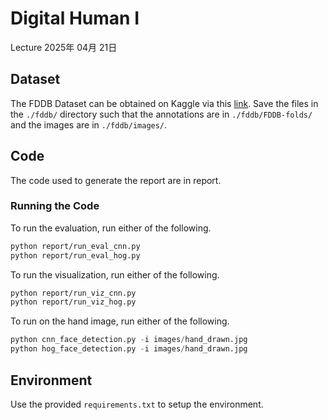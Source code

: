 # Digital Human I

Lecture 2025年 04月 21日

## Dataset

The FDDB Dataset can be obtained on Kaggle via this [link](https://paperswithcode.com/dataset/fddb). Save the files in the `./fddb/` directory such that the annotations are in `./fddb/FDDB-folds/` and the images are in `./fddb/images/`.

## Code

The code used to generate the report are in report.

### Running the Code

To run the evaluation, run either of the following.

```bash
python report/run_eval_cnn.py
python report/run_eval_hog.py
```

To run the visualization, run either of the following.

```bash
python report/run_viz_cnn.py
python report/run_viz_hog.py
```

To run on the hand image, run either of the following.

```python
python cnn_face_detection.py -i images/hand_drawn.jpg
python hog_face_detection.py -i images/hand_drawn.jpg
```

## Environment

Use the provided `requirements.txt` to setup the environment.
